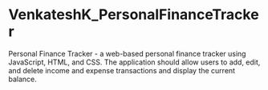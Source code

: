 # VenkateshK_PersonalFinanceTracker
Personal Finance Tracker - a web-based personal finance tracker using JavaScript, HTML, and CSS. The application should allow users to add, edit, and delete income and expense transactions and display the current balance.

